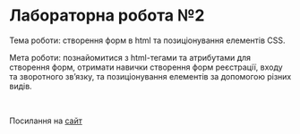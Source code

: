 <h1>Лабораторна робота №2</h1>
<p>Тема роботи: cтворення форм в html та позиціонування елементів CSS.</p>
<p>Мета роботи: познайомитися з html-тегами та атрибутами для створення форм,
отримати навички створення форм реєстрації, входу та зворотного зв’язку, та
позиціонування елементів за допомогою різних видів.</p>
<br>
<p>Посилання на  <a href="" target="_blank">сайт </a></p>
